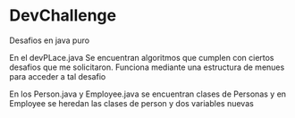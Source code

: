 # DevChallenge
Desafios en java puro


En el devPLace.java Se encuentran algoritmos que cumplen con ciertos desafios que me solicitaron. Funciona mediante una estructura de menues para acceder a tal desafio

En los Person.java y Employee.java se encuentran clases de Personas y en Employee se heredan las clases de person y dos variables nuevas
